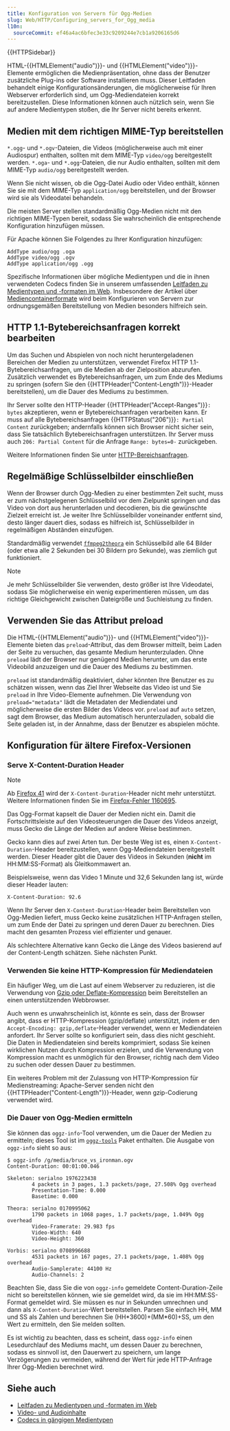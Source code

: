 ```yaml
---
title: Konfiguration von Servern für Ogg-Medien
slug: Web/HTTP/Configuring_servers_for_Ogg_media
l10n:
  sourceCommit: ef46a4ac6bfec3e33c9209244e7cb1a9206165d6
---
```


{{HTTPSidebar}}

HTML-{{HTMLElement("audio")}}- und {{HTMLElement("video")}}-Elemente ermöglichen die Medienpräsentation, ohne dass der Benutzer zusätzliche Plug-ins oder Software installieren muss.
Dieser Leitfaden behandelt einige Konfigurationsänderungen, die möglicherweise für Ihren Webserver erforderlich sind, um Ogg-Mediendateien korrekt bereitzustellen.
Diese Informationen können auch nützlich sein, wenn Sie auf andere Medientypen stoßen, die Ihr Server nicht bereits erkennt.

## Medien mit dem richtigen MIME-Typ bereitstellen

`*.ogg`- und `*.ogv`-Dateien, die Videos (möglicherweise auch mit einer Audiospur) enthalten, sollten mit dem MIME-Typ `video/ogg` bereitgestellt werden. `*.oga`- und `*.ogg`-Dateien, die nur Audio enthalten, sollten mit dem MIME-Typ `audio/ogg` bereitgestellt werden.

Wenn Sie nicht wissen, ob die Ogg-Datei Audio oder Video enthält, können Sie sie mit dem MIME-Typ `application/ogg` bereitstellen, und der Browser wird sie als Videodatei behandeln.

Die meisten Server stellen standardmäßig Ogg-Medien nicht mit den richtigen MIME-Typen bereit, sodass Sie wahrscheinlich die entsprechende Konfiguration hinzufügen müssen.

Für Apache können Sie Folgendes zu Ihrer Konfiguration hinzufügen:

```plain
AddType audio/ogg .oga
AddType video/ogg .ogv
AddType application/ogg .ogg
```

Spezifische Informationen über mögliche Medientypen und die in ihnen verwendeten Codecs finden Sie in unserem umfassenden [Leitfaden zu Medientypen und -formaten im Web](/de/docs/Web/Media/Formats). Insbesondere der Artikel über [Mediencontainerformate](/de/docs/Web/Media/Formats/Containers) wird beim Konfigurieren von Servern zur ordnungsgemäßen Bereitstellung von Medien besonders hilfreich sein.

## HTTP 1.1-Bytebereichsanfragen korrekt bearbeiten

Um das Suchen und Abspielen von noch nicht heruntergeladenen Bereichen der Medien zu unterstützen, verwendet Firefox HTTP 1.1-Bytebereichsanfragen, um die Medien ab der Zielposition abzurufen.
Zusätzlich verwendet es Bytebereichsanfragen, um zum Ende des Mediums zu springen (sofern Sie den {{HTTPHeader("Content-Length")}}-Header bereitstellen), um die Dauer des Mediums zu bestimmen.

Ihr Server sollte den HTTP-Header {{HTTPHeader("Accept-Ranges")}}`: bytes` akzeptieren, wenn er Bytebereichsanfragen verarbeiten kann. Er muss auf alle Bytebereichsanfragen {{HTTPStatus("206")}}`: Partial Content` zurückgeben; andernfalls können sich Browser nicht sicher sein, dass Sie tatsächlich Bytebereichsanfragen unterstützen.
Ihr Server muss auch `206: Partial Content` für die Anfrage `Range: bytes=0-` zurückgeben.

Weitere Informationen finden Sie unter [HTTP-Bereichsanfragen](/de/docs/Web/HTTP/Range_requests).

## Regelmäßige Schlüsselbilder einschließen

Wenn der Browser durch Ogg-Medien zu einer bestimmten Zeit sucht, muss er zum nächstgelegenen Schlüsselbild vor dem Zielpunkt springen und das Video von dort aus herunterladen und decodieren, bis die gewünschte Zielzeit erreicht ist. Je weiter Ihre Schlüsselbilder voneinander entfernt sind, desto länger dauert dies, sodass es hilfreich ist, Schlüsselbilder in regelmäßigen Abständen einzufügen.

Standardmäßig verwendet [`ffmpeg2theora`](https://gitlab.xiph.org/xiph/ffmpeg2theora) ein Schlüsselbild alle 64 Bilder (oder etwa alle 2 Sekunden bei 30 Bildern pro Sekunde), was ziemlich gut funktioniert.

> [!NOTE]
> Je mehr Schlüsselbilder Sie verwenden, desto größer ist Ihre Videodatei, sodass Sie möglicherweise ein wenig experimentieren müssen, um das richtige Gleichgewicht zwischen Dateigröße und Suchleistung zu finden.

## Verwenden Sie das Attribut preload

Die HTML-{{HTMLElement("audio")}}- und {{HTMLElement("video")}}-Elemente bieten das `preload`-Attribut, das dem Browser mitteilt, beim Laden der Seite zu versuchen, das gesamte Medium herunterzuladen. Ohne `preload` lädt der Browser nur genügend Medien herunter, um das erste Videobild anzuzeigen und die Dauer des Mediums zu bestimmen.

`preload` ist standardmäßig deaktiviert, daher könnten Ihre Benutzer es zu schätzen wissen, wenn das Ziel Ihrer Webseite das Video ist und Sie `preload` in Ihre Video-Elemente aufnehmen. Die Verwendung von `preload="metadata"` lädt die Metadaten der Mediendatei und möglicherweise die ersten Bilder des Videos vor. `preload` auf `auto` setzen, sagt dem Browser, das Medium automatisch herunterzuladen, sobald die Seite geladen ist, in der Annahme, dass der Benutzer es abspielen möchte.

## Konfiguration für ältere Firefox-Versionen

### Serve X-Content-Duration Header

> [!NOTE]
> Ab [Firefox 41](/de/docs/Mozilla/Firefox/Releases/41) wird der `X-Content-Duration`-Header nicht mehr unterstützt. Weitere Informationen finden Sie im [Firefox-Fehler 1160695](https://bugzil.la/1160695).

Das Ogg-Format kapselt die Dauer der Medien nicht ein. Damit die Fortschrittsleiste auf den Videosteuerungen die Dauer des Videos anzeigt, muss Gecko die Länge der Medien auf andere Weise bestimmen.

Gecko kann dies auf zwei Arten tun. Der beste Weg ist es, einen `X-Content-Duration`-Header bereitzustellen, wenn Ogg-Mediendateien bereitgestellt werden. Dieser Header gibt die Dauer des Videos in Sekunden (**nicht** im HH:MM:SS-Format) als Gleitkommawert an.

Beispielsweise, wenn das Video 1 Minute und 32,6 Sekunden lang ist, würde dieser Header lauten:

```http
X-Content-Duration: 92.6
```

Wenn Ihr Server den `X-Content-Duration`-Header beim Bereitstellen von Ogg-Medien liefert, muss Gecko keine zusätzlichen HTTP-Anfragen stellen, um zum Ende der Datei zu springen und deren Dauer zu berechnen. Dies macht den gesamten Prozess viel effizienter und genauer.

Als schlechtere Alternative kann Gecko die Länge des Videos basierend auf der Content-Length schätzen. Siehe nächsten Punkt.

### Verwenden Sie keine HTTP-Kompression für Mediendateien

Ein häufiger Weg, um die Last auf einem Webserver zu reduzieren, ist die Verwendung von [Gzip oder Deflate-Kompression](https://betterexplained.com/articles/how-to-optimize-your-site-with-gzip-compression/) beim Bereitstellen an einen unterstützenden Webbrowser.

Auch wenn es unwahrscheinlich ist, könnte es sein, dass der Browser angibt, dass er HTTP-Kompression (gzip/deflate) unterstützt, indem er den `Accept-Encoding: gzip,deflate`-Header verwendet, wenn er Mediendateien anfordert. Ihr Server sollte so konfiguriert sein, dass dies nicht geschieht. Die Daten in Mediendateien sind bereits komprimiert, sodass Sie keinen wirklichen Nutzen durch Kompression erzielen, und die Verwendung von Kompression macht es unmöglich für den Browser, richtig nach dem Video zu suchen oder dessen Dauer zu bestimmen.

Ein weiteres Problem mit der Zulassung von HTTP-Kompression für Medienstreaming: Apache-Server senden nicht den {{HTTPHeader("Content-Length")}}-Header, wenn gzip-Codierung verwendet wird.

### Die Dauer von Ogg-Medien ermitteln

Sie können das `oggz-info`-Tool verwenden, um die Dauer der Medien zu ermitteln; dieses Tool ist im [`oggz-tools`](https://www.xiph.org/oggz/) Paket enthalten. Die Ausgabe von `oggz-info` sieht so aus:

```plain
$ oggz-info /g/media/bruce_vs_ironman.ogv
Content-Duration: 00:01:00.046

Skeleton: serialno 1976223438
        4 packets in 3 pages, 1.3 packets/page, 27.508% Ogg overhead
        Presentation-Time: 0.000
        Basetime: 0.000

Theora: serialno 0170995062
        1790 packets in 1068 pages, 1.7 packets/page, 1.049% Ogg overhead
        Video-Framerate: 29.983 fps
        Video-Width: 640
        Video-Height: 360

Vorbis: serialno 0708996688
        4531 packets in 167 pages, 27.1 packets/page, 1.408% Ogg overhead
        Audio-Samplerate: 44100 Hz
        Audio-Channels: 2
```

Beachten Sie, dass Sie die von `oggz-info` gemeldete Content-Duration-Zeile nicht so bereitstellen können, wie sie gemeldet wird, da sie im HH:MM:SS-Format gemeldet wird. Sie müssen es nur in Sekunden umrechnen und dann als `X-Content-Duration`-Wert bereitstellen. Parsen Sie einfach HH, MM und SS als Zahlen und berechnen Sie (HH\*3600)+(MM\*60)+SS, um den Wert zu ermitteln, den Sie melden sollten.

Es ist wichtig zu beachten, dass es scheint, dass `oggz-info` einen Lesedurchlauf des Mediums macht, um dessen Dauer zu berechnen, sodass es sinnvoll ist, den Dauerwert zu speichern, um lange Verzögerungen zu vermeiden, während der Wert für jede HTTP-Anfrage Ihrer Ogg-Medien berechnet wird.

## Siehe auch

- [Leitfaden zu Medientypen und -formaten im Web](/de/docs/Web/Media/Formats)
- [Video- und Audioinhalte](/de/docs/Learn/HTML/Multimedia_and_embedding/Video_and_audio_content)
- [Codecs in gängigen Medientypen](/de/docs/Web/Media/Formats/codecs_parameter)
